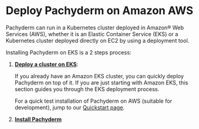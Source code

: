# Deploy Pachyderm on Amazon AWS

Pachyderm can run in a Kubernetes cluster deployed in Amazon®
Web Services (AWS), whether it is an Elastic Container
Service (EKS) or a Kubernetes cluster deployed directly on
EC2 by using a deployment tool.

Installing Pachyderm on EKS is a 2 steps process:

1. **[Deploy a cluster on EKS](./deploy-eks/)**:
 
    If you already have an Amazon EKS cluster, you can quickly deploy Pachyderm on top of it. If you are just starting with Amazon EKS, this section guides you through the EKS deployment process.

    For a quick test installation of Pachyderm on AWS (suitable for development), jump to our [Quickstart page](../quickstart/).

1. [**Install Pachyderm**](./aws-deploy-pachyderm)




